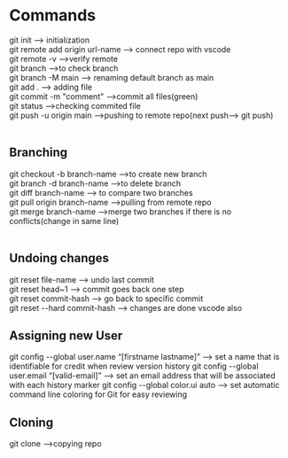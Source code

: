<h1>Commands</h1>
git init                          --> initialization<br>
git remote add origin url-name    --> connect repo with vscode<br>
git remote -v                     -->verify remote<br>
git branch                        -->to check branch<br>
git branch -M main                --> renaming default branch as main<br>
git add .                         --> adding file<br>
git commit -m "comment"           -->commit all files(green)<br>
git status                        -->checking commited file<br>
git  push -u origin main          -->pushing to remote repo(next push--> git push)<br>

<br>
<h2>Branching</h2>
git checkout -b branch-name       -->to create new branch<br>
git branch -d   branch-name       -->to delete branch<br>
git diff branch-name              --> to compare two branches<br>
git pull origin  branch-name      -->pulling from remote repo<br>
git merge branch-name             -->merge two branches if there is no conflicts(change in same line)<br>
<br>
<h2>Undoing changes</h2>
git  reset file-name              --> undo last commit<br>
git reset head~1                  --> commit goes  back one step<br>
git reset   commit-hash           --> go back  to specific commit<br>
git reset --hard  commit-hash     --> changes are done vscode also<br>

<h2> Assigning new User </h2>
git config --global user.name “[firstname lastname]”         --> set a name that is identifiable for credit when review version history
git config --global user.email “[valid-email]”               --> set an email address that will be associated with each history marker
git config --global color.ui auto                            --> set automatic command line coloring for Git for easy reviewing



<h2>Cloning</h2>
git clone <url>                   -->copying  repo<br>

